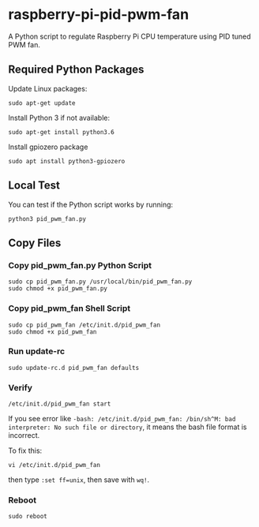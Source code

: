 raspberry-pi-pid-pwm-fan
===
A Python script to regulate Raspberry Pi CPU temperature using PID tuned PWM fan.

## Required Python Packages

Update Linux packages:
```
sudo apt-get update
```

Install Python 3 if not available:
```
sudo apt-get install python3.6
```

Install gpiozero package
```
sudo apt install python3-gpiozero
```

## Local Test

You can test if the Python script works by running:
```
python3 pid_pwm_fan.py
```

## Copy Files

### Copy pid_pwm_fan.py Python Script

```
sudo cp pid_pwm_fan.py /usr/local/bin/pid_pwm_fan.py
sudo chmod +x pid_pwm_fan.py
```

### Copy pid_pwm_fan Shell Script

```
sudo cp pid_pwm_fan /etc/init.d/pid_pwm_fan
sudo chmod +x pid_pwm_fan
```

### Run update-rc

```
sudo update-rc.d pid_pwm_fan defaults
```

### Verify

```
/etc/init.d/pid_pwm_fan start
```

If you see error like ```-bash: /etc/init.d/pid_pwm_fan: /bin/sh^M: bad interpreter:
No such file or directory```, it means the bash file format is incorrect.

To fix this:
```
vi /etc/init.d/pid_pwm_fan
```
then type ```:set ff=unix```, then save with ```wq!```.

### Reboot

```
sudo reboot
```

